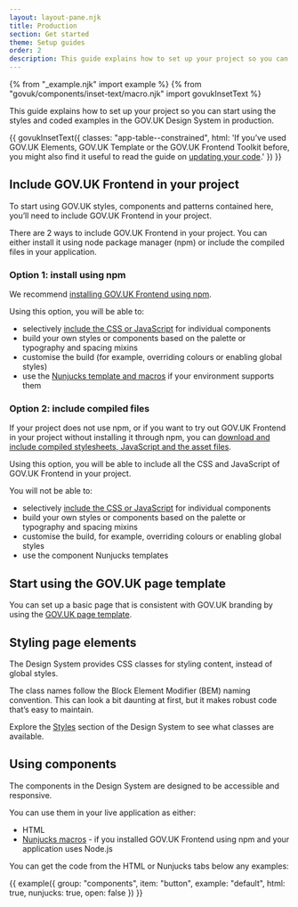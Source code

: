 ```yaml
---
layout: layout-pane.njk
title: Production
section: Get started
theme: Setup guides
order: 2
description: This guide explains how to set up your project so you can start using the styles and coded examples in the GOV.UK Design System in production
---
```


{% from "_example.njk" import example %}
{% from "govuk/components/inset-text/macro.njk" import govukInsetText %}

This guide explains how to set up your project so you can start using the styles and coded examples in the GOV.UK Design System in production.

{{ govukInsetText({
  classes: "app-table--constrained",
  html: 'If you’ve used GOV.UK Elements, GOV.UK Template or the GOV.UK Frontend Toolkit before, you might also find it useful to read the guide on <a href="/get-started/updating-your-code/">updating your code</a>.'
}) }}

## Include GOV.UK Frontend in your project

To start using GOV.UK styles, components and patterns contained here, you’ll need to include GOV.UK Frontend in your project.

There are 2 ways to include GOV.UK Frontend in your project. You can either install it using node package manager (npm) or include the compiled files in your application.

### Option 1: install using npm

We recommend [installing GOV.UK Frontend using npm](https://frontend.design-system.service.gov.uk/installing-with-npm/#install-with-node-js-package-manager-npm).

Using this option, you will be able to:

- selectively [include the CSS or JavaScript](https://frontend.design-system.service.gov.uk/importing-css-assets-and-javascript/) for individual components
- build your own styles or components based on the palette or typography and spacing mixins
- customise the build (for example, overriding colours or enabling global styles)
- use the [Nunjucks template and macros](https://frontend.design-system.service.gov.uk/use-nunjucks/) if your environment supports them

### Option 2: include compiled files

If your project does not use npm, or if you want to try out GOV.UK Frontend in your project without installing it through npm, you can [download and include compiled stylesheets, JavaScript and the asset files](https://frontend.design-system.service.gov.uk/install-using-precompiled-files/).

Using this option, you will be able to include all the CSS and JavaScript of GOV.UK Frontend in your project.

You will not be able to:

- selectively [include the CSS or JavaScript](https://frontend.design-system.service.gov.uk/importing-css-assets-and-javascript/) for individual components
- build your own styles or components based on the palette or typography and spacing mixins
- customise the build, for example, overriding colours or enabling global styles
- use the component Nunjucks templates

## Start using the GOV.UK page template

You can set up a basic page that is consistent with GOV.UK branding by using the [GOV.UK page template](/styles/page-template/).

## Styling page elements

The Design System provides CSS classes for styling content, instead of global styles.

The class names follow the Block Element Modifier (BEM) naming convention. This can look a bit daunting at first, but it makes robust code that’s easy to maintain.

Explore the [Styles](/styles/) section of the Design System to see what classes are available.

## Using components

The components in the Design System are designed to be accessible and responsive.

You can use them in your live application as either:

- HTML
- [Nunjucks macros](https://frontend.design-system.service.gov.uk/use-nunjucks/) - if you installed GOV.UK Frontend using npm and your application uses Node.js

You can get the code from the HTML or Nunjucks tabs below any examples:

{{ example({ group: "components", item: "button", example: "default", html: true, nunjucks: true, open: false }) }}
